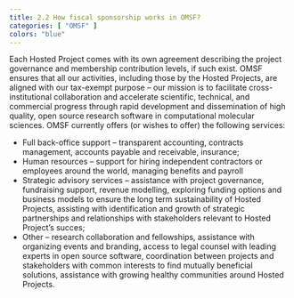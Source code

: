 ```yaml
---
title: 2.2 How fiscal sponsorship works in OMSF?
categories: [ "OMSF" ]
colors: "blue"
---
```


Each Hosted Project comes with its own agreement describing the project governance and membership contribution levels, if such exist. OMSF ensures that all our activities, including those by the Hosted Projects, are aligned with our tax-exempt purpose – our mission is to facilitate cross-institutional collaboration and accelerate scientific, technical, and commercial progress through rapid development and dissemination of high quality, open source research software in computational molecular sciences. 
OMSF currently offers (or wishes to offer) the following services:
- Full back-office support – transparent accounting, contracts management, accounts payable and receivable, insurance;
- Human resources – support for hiring independent contractors or employees around the world, managing benefits and payroll
- Strategic advisory services – assistance with project governance, fundraising support, revenue modelling, exploring funding options and business models to ensure the long term sustainability of Hosted Projects, assisting with identification and growth of strategic partnerships and relationships with stakeholders relevant to Hosted Project’s succes;
- Other – research collaboration and fellowships, assistance with organizing events and branding, access to legal counsel with leading experts in open source software, coordination between projects and stakeholders with common interests to find mutually beneficial solutions, assistance with growing healthy communities around Hosted Projects.
